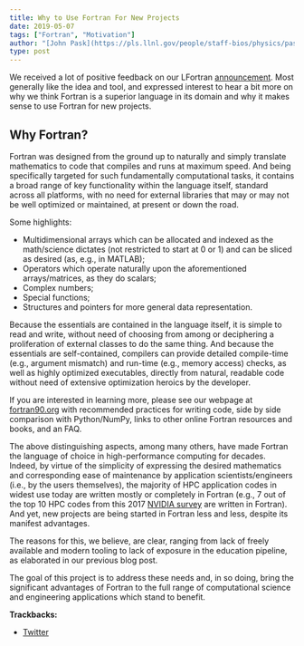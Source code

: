 ```yaml
---
title: Why to Use Fortran For New Projects
date: 2019-05-07
tags: ["Fortran", "Motivation"]
author: "[John Pask](https://pls.llnl.gov/people/staff-bios/physics/pask-j), [Ondřej Čertík](https://ondrejcertik.com/)"
type: post
---
```



We received a lot of positive feedback on our LFortran [announcement]. Most
generally like the idea and tool, and expressed interest to hear a bit more on
why we think Fortran is a superior language in its domain and why it makes
sense to use Fortran for new projects.

## Why Fortran?

Fortran was designed from the ground up to naturally and simply translate
mathematics to code that compiles and runs at maximum speed. And being
specifically targeted for such fundamentally computational tasks, it contains a
broad range of key functionality within the language itself, standard across
all platforms, with no need for external libraries that may or may not be well
optimized or maintained, at present or down the road.

Some highlights:

* Multidimensional arrays which can be allocated and indexed as the
  math/science dictates (not restricted to start at 0 or 1) and can be sliced
  as desired (as, e.g., in MATLAB);
* Operators which operate naturally upon the aforementioned arrays/matrices, as
  they do scalars;
* Complex numbers;
* Special functions;
* Structures and pointers for more general data representation.

Because the essentials are contained in the language itself, it is simple to
read and write, without need of choosing from among or deciphering a
proliferation of external classes to do the same thing. And because the
essentials are self-contained, compilers can provide detailed compile-time
(e.g., argument mismatch) and run-time (e.g., memory access) checks, as well as
highly optimized executables, directly from natural, readable code without need
of extensive optimization heroics by the developer.

If you are interested in learning more, please see our webpage at
[fortran90.org] with recommended practices for writing code, side by side
comparison with Python/NumPy, links to other online Fortran resources and
books, and an FAQ.

The above distinguishing aspects, among many others, have made Fortran the
language of choice in high-performance computing for decades. Indeed, by virtue
of the simplicity of expressing the desired mathematics and corresponding ease
of maintenance by application scientists/engineers (i.e., by the users
themselves), the majority of HPC application codes in widest use today are
written mostly or completely in Fortran (e.g., 7 out of the top 10 HPC codes
from this 2017 [NVIDIA survey] are written in Fortran). And yet, new projects
are being started in Fortran less and less, despite its manifest advantages.

The reasons for this, we believe, are clear, ranging from lack of freely
available and modern tooling to lack of exposure in the education pipeline, as
elaborated in our previous blog post.

The goal of this project is to address these needs and, in so doing, bring the
significant advantages of Fortran to the full range of computational science
and engineering applications which stand to benefit.

**Trackbacks:**

* [Twitter](https://twitter.com/OndrejCertik/status/1125782465493123072)

[announcement]: https://lfortran.org/blog/2019/04/why-we-created-lfortran/
[fortran90.org]: https://www.fortran90.org/
[NVIDIA survey]: https://www.nvidia.com/content/intersect-360-HPC-application-support.pdf

<!-- LA-UR-19-24165 -->
